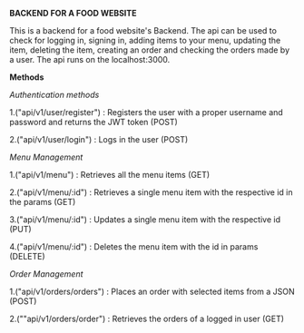 **BACKEND FOR A FOOD WEBSITE**

This is a backend for a food website's Backend. The api can be used to check for logging in, signing in, adding items to your menu, updating the item, 
deleting the item, creating an order and checking the orders made by a user. 
The api runs on the localhost:3000.

**Methods**

*Authentication methods*

1.("api/v1/user/register") : Registers the user with a proper username and password and returns the JWT token (POST)

2.("api/v1/user/login") : Logs in the user (POST)

*Menu Management*

1.("api/v1/menu") : Retrieves all the menu items (GET)

2.("api/v1/menu/:id") : Retrieves a single menu item with the respective id in the params (GET)

3.("api/v1/menu/:id") : Updates a single menu item with the respective id (PUT)

4.("api/v1/menu/:id") : Deletes the menu item with the id in params (DELETE)

*Order Management*

1.("api/v1/orders/orders") : Places an order with selected items from a JSON (POST)

2.(""api/v1/orders/order") : Retrieves the orders of a logged in user (GET)

